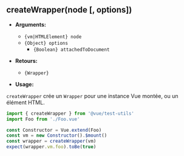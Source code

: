 ## createWrapper(node [, options])

- **Arguments:**

  - `{vm|HTMLElement} node`
  - `{Object} options`
    - `{Boolean} attachedToDocument`

- **Retours:**

  - `{Wrapper}`

- **Usage:**

`createWrapper` crée un `Wrapper` pour une instance Vue montée, ou un élément HTML.

```js
import { createWrapper } from '@vue/test-utils'
import Foo from './Foo.vue'

const Constructor = Vue.extend(Foo)
const vm = new Constructor().$mount()
const wrapper = createWrapper(vm)
expect(wrapper.vm.foo).toBe(true)
```
